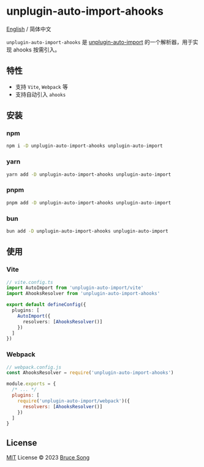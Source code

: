 # unplugin-auto-import-ahooks

[English](./README.md) / 简体中文

`unplugin-auto-import-ahooks` 是 [unplugin-auto-import](https://github.com/unplugin/unplugin-auto-import) 的一个解析器，用于实现 ahooks 按需引入。

## 特性

- 支持 `Vite`, `Webpack` 等
- 支持自动引入 `ahooks`

## 安装

### npm

```bash
npm i -D unplugin-auto-import-ahooks unplugin-auto-import
```

### yarn

```bash
yarn add -D unplugin-auto-import-ahooks unplugin-auto-import
```

### pnpm

```bash
pnpm add -D unplugin-auto-import-ahooks unplugin-auto-import
```

### bun

```bash
bun add -D unplugin-auto-import-ahooks unplugin-auto-import
```

## 使用

### Vite

```ts
// vite.config.ts
import AutoImport from 'unplugin-auto-import/vite'
import AhooksResolver from 'unplugin-auto-import-ahooks'

export default defineConfig({
  plugins: [
    AutoImport({
      resolvers: [AhooksResolver()]
    })
  ]
})
```

### Webpack

```js
// webpack.config.js
const AhooksResolver = require('unplugin-auto-import-ahooks')

module.exports = {
  /* ... */
  plugins: [
    require('unplugin-auto-import/webpack')({
      resolvers: [AhooksResolver()]
    })
  ]
}
```

## License

[MIT](/LICENSE) License &copy; 2023 [Bruce Song](https://github.com/recallwei)
